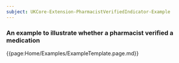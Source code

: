 ```yaml
---
subject: UKCore-Extension-PharmacistVerifiedIndicator-Example
---
```

### An example to illustrate whether a pharmacist verified a medication

{{page:Home/Examples/ExampleTemplate.page.md}}
